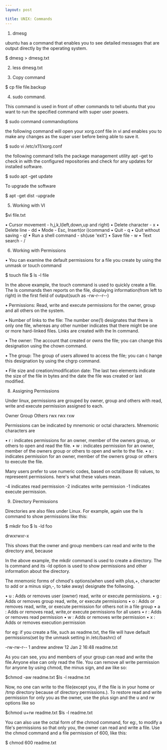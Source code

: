 ```yaml
---
layout: post

title: UNIX: Commands
---
```


1)	dmesg 

ubuntu has a command that enables you to see detailed messages that are output directly by the operating system.

$ dmesg > dmesg.txt

2) less dmesg.txt

3) Copy command

$ cp file file.backup

4) sudo command. 

This command is used in front of other commands to tell ubuntu that you want to run the specified command with super user powers.

$ sudo command commandoptions

the following command will open your xorg.conf file in vi and enables you to make any changes as the super user before being able to save it.

$ sudo vi /etc/x11/xorg.conf

the following command tells the package management utility apt -get to check in with the configured repositories and check for any updates for installed software.

$ sudo apt -get update

To upgrade the software

$ apt -get dist -upgrade

5) Working with VI

$vi file.txt

•	Cursor movement - h,j,k,l(left,down,up and right)
•	Delete character - x
•	Delete line - dd
•	Mode - Esc, Insert(or i)command
•	Quit - q
•	Quit without saving - q!
•	Run a shell command - sh(use 'exit')
•	Save file - w
•	Text search - /

6) Working with Permissions

•	You can examine the default permissions for a file you create by using the unmask or touch command

$ touch file
$ ls -l file

In the above example, the touch command is used to quickly create a file. The ls commands then reports on the file, displaying information(from left to right) in the first field of output(such as -rw-r--r--)

•	Permissions: Read, write and execute permissions for the owner, group and all others on the system.

•	Number of links to the file: The number one(1) designates that there is only one file, whereas any other number indicates that there might be one or more hard-linked files. Links are created with the ln command.

•	The owner: The account that created or owns the file; you can change this designation using the chown command.

•	The group: The group of users allowed to access the file; you can c hange this designation by using the chgrp command.

•	File size and creation/modification date: The last two elements indicate the size of the file in bytes and the date the file was created or last modified.

8) Assigning Permissions

Under linux, permissions are grouped by owner, group and others with read, write and execute permission assigned to each.

Owner Group Others
rwx   rwx   rxw

Permissions can be indicated by mnemonic or octal characters. Mnemonic characters are

•	r : indicates permissions for an owner, member of the owners group, or others to open and read the file.
•	w : indicates permission for an owner, member of the owners group or others to open and write to the file.
•	x : indicates permission for an owner, member of the owners group or others to execute the file.

Many users prefer to use numeric codes, based on octal(base 8) values, to represeent permissions. here's what these values mean.

-4 indicates read permission
-2 indicates write permission
-1 indicates execute permission.

9) Directory Permissions

Directories are also files under Linux. For example, again use the ls command to show permissions like this:

$ mkdir foo
$ ls -ld foo

drwxrwxr-x

This shows that the owner and group members can read and write to the directory and, because  

In the above example, the mkdir command is used to create a directory. The ls command and its -ld option is used to show permissions and other information about the directory.

The mnemonic forms of chmod's options(when used with plus,+, character to add or a minus sign,-, to take away) designate the follwoing.

•	u : Adds or removes user (owner) read, write or execute permissions.
•	g : Adds or removes group read, write, or execute permissions
•	o : Adds or removes read, write, or execute permission for others not in a file group
•	a : Adds or removes read, write,or execute permissions for all users
•	r : Adds or removes read permission
•	w : Adds or removes write permission
•	x : Adds or removes execution permission

for eg: if you create a file, such as readme.txt, the file will have default permissions(set by the unmask setting in /etc/bashrc) of

-rw-rw-r-- 1 andrew andrew 12 Jan 2 16:48 readme.txt

As you can see, you and members of your group can read and write the file.Anyone else can only read the file. You can remove all write permission for anyone by using chmod, the minus sign, and aw like so:

$chmod -aw readme.txt
$ls -l readme.txt

Now, no one can write to the file(except you, if the file is in your home or /tmp directory because of directory permissions.). To restore read and write permission for only you as the owner, use the plus sign and the u and rw options like so

$chmod u+rw readme.txt
$ls -l readme.txt

You can also use the octal form of the chmod command, for eg:, to modify a file's permissions so that only you, the owner can read and write a file. Use the chmod command and a file permission of 600, like this:

$ chmod 600 readme.txt
